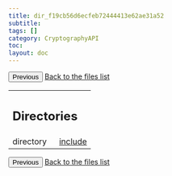```yaml
---
title: dir_f19cb56d6ecfeb72444413e62ae31a52
subtitle:
tags: []
category: CryptographyAPI
toc:
layout: doc
---
```


<button class="uk-button uk-button-default uk-button-small uk-margin-medium-top" onclick="history.back()">Previous</button>
<a class="uk-button uk-button-default uk-button-small uk-margin-medium-top crypto-button" href="../../crypto-api/files">Back to the files list</a>

<table class="memberdecls">
<tr class="heading"><td colspan="4"><h2 class="groupheader"><a name="subdirs"></a>
Directories</h2></td></tr>
<tr class="memitem:dir_a69a61e9293a18e19774232b7e40aad8"><td class="memItemLeft" align="right" valign="top">directory &#160;</td><td colspan="3" class="memItemRight" valign="bottom"><a class="el" href="../dir_a69a61e9293a18e19774232b7e40aad8">include</a></td></tr>
</table>
<button class="uk-button uk-button-default uk-button-small uk-margin-medium-top" onclick="history.back()">Previous</button>
<a class="uk-button uk-button-default uk-button-small uk-margin-medium-top crypto-button" href="../../crypto-api/files">Back to the files list</a>
